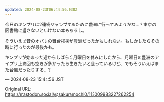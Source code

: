 ```yaml
---
updated: 2024-08-23T06:44:56.038Z
---
```


<p>今日のキンプリは2連続ジャンプするために豊洲に行ってみようかな…？東京の図書館に返さないといけない本もあるし。</p><p>そういえば昔のオバレの舞台挨拶が豊洲だったかもしれない。もしかしたらその時に行ったのが最後かも。</p><p>キンプリが始まった週からしばらく月曜日を休みにしたから、月曜日の豊洲のアイプリ上映回も空きが多かったら生きたいと思っているけど、でもそういえばまた台風だったりする…？</p>

&mdash; 2024-08-23 15:44:56 JST

Original URL: https://mastodon.social/@sakuramochi0/113009983227262254
